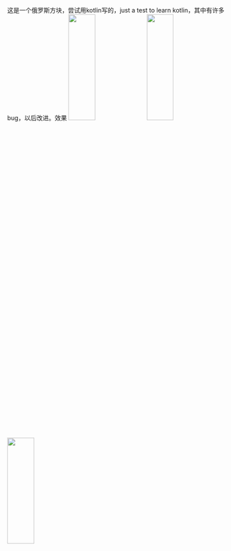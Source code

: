  这是一个俄罗斯方块，尝试用kotlin写的，just a test to learn kotlin，其中有许多bug，以后改进。效果
 <img src="https://github.com/ccy01/Tetris/blob/master/screenshot/Screenshot_three.png?raw=true" width="35%" height="25%">
 <img src="https://github.com/ccy01/Tetris/blob/master/screenshot/Screenshot_second.png?raw=true" width="35%" height="25%">
  <img src="https://github.com/ccy01/Tetris/blob/master/screenshot/Screenshot_first.png?raw=true" width="35%" height="25%">
 

